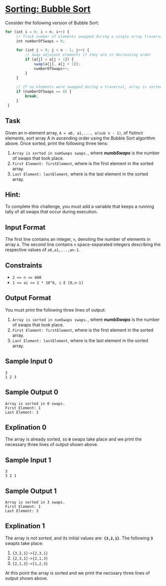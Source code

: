 # [Sorting: Bubble Sort](https://www.hackerrank.com/challenges/ctci-bubble-sort) 

Consider the following version of Bubble Sort:

```javascript
for (int i = 0; i < n; i++) {
     // Track number of elements swapped during a single array traversal
     int numberOfSwaps = 0;
     
     for (int j = 0; j < n - 1; j++) {
         // Swap adjacent elements if they are in decreasing order
         if (a[j] > a[j + 1]) {
             swap(a[j], a[j + 1]);
             numberOfSwaps++;
         }
     }
     
     // If no elements were swapped during a traversal, array is sorted
     if (numberOfSwaps == 0) {
         break;
     }
 }
```

## Task

Given an n-element array, `A = a0, a1,..., a(sub n - 1)`, of fistinct elements, sort array A in ascending order using the Bubble 
Sort algorithm above. Once sorted, print the following three liens:
1. `Array is sorted in numSwaps swaps.`, where ***numbSwaps*** is the number of swaps that took place.
2. `First Element: firstElement`, where  is the first element in the sorted array.
3. `Last Element: lastElement`, where  is the last element in the sorted array.

## Hint:

To complete this challenge, you must add a variable that keeps a running tally of all swaps that occur during execution.

## Input Format

The first line contains an integer, `n`, denoting the number of elements in array `A`. 
The second line contains `n` space-separated integers describing the respective values of `a0,a1,...,an-1`.

## Constraints

- `2 <= n <= 600`
- `1 <= ai <= 2 * 10^6, i E [0,n-1]`

## Output Format

You must print the following three lines of output:
1. `Array is sorted in numSwaps swaps.`, where ***numbSwaps*** is the number of swaps that took place.
2. `First Element: firstElement`, where  is the first element in the sorted array.
3. `Last Element: lastElement`, where  is the last element in the sorted array.

## Sample Input 0

```
3
1 2 3
```

## Sample Output 0

```
Array is sorted in 0 swaps.
First Element: 1
Last Element: 3
```

## Explination 0

The array is already sorted, so **`0`** swaps take place and we print the necessary three lines of output shown above.

## Sample Input 1

```
3
3 2 1
```

## Sample Output 1

```
Array is sorted in 3 swaps.
First Element: 1
Last Element: 3
```

## Explination 1

The array is *not sorted*, and its initial values are: **`{3,2,1}`**. The following **`3`** swapts take place:

1. `{3,2,1}->{2,3,1}`
2. `{2,3,1}->{2,1,3}`
3. `{2,1,3}->{1,2,3}`

At this point the array is sorted and we print the necssary three lines of output shown above.